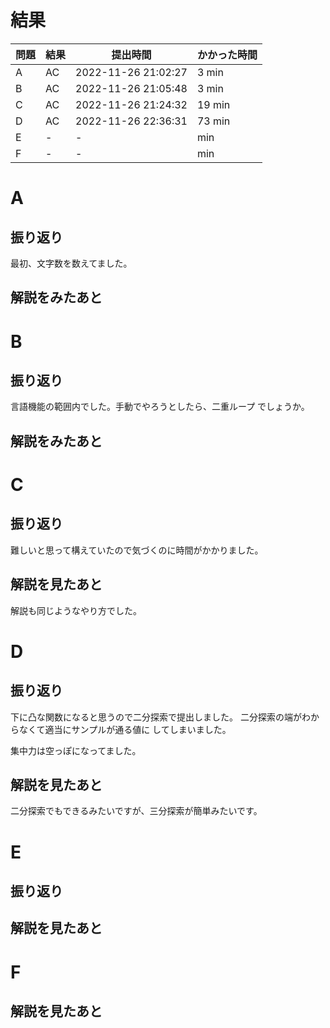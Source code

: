 # 結果

| 問題 | 結果 | 提出時間            | かかった時間 |
|------|------|---------------------|--------------|
| A    | AC   | 2022-11-26 21:02:27 | 3 min        |
| B    | AC   | 2022-11-26 21:05:48 | 3 min        |
| C    | AC   | 2022-11-26 21:24:32 | 19 min       |
| D    | AC   | 2022-11-26 22:36:31 | 73 min       |
| E    | -    | -                   |     min      |
| F    | -    | -                   |     min      |

# A

## 振り返り

最初、文字数を数えてました。

## 解説をみたあと

# B

## 振り返り

言語機能の範囲内でした。手動でやろうとしたら、二重ループ
でしょうか。

## 解説をみたあと

# C

## 振り返り

難しいと思って構えていたので気づくのに時間がかかりました。

## 解説を見たあと

解説も同じようなやり方でした。

# D

## 振り返り

下に凸な関数になると思うので二分探索で提出しました。
二分探索の端がわからなくて適当にサンプルが通る値に
してしまいました。

集中力は空っぽになってました。

## 解説を見たあと

二分探索でもできるみたいですが、三分探索が簡単みたいです。

# E

## 振り返り

## 解説を見たあと

# F

## 解説を見たあと
